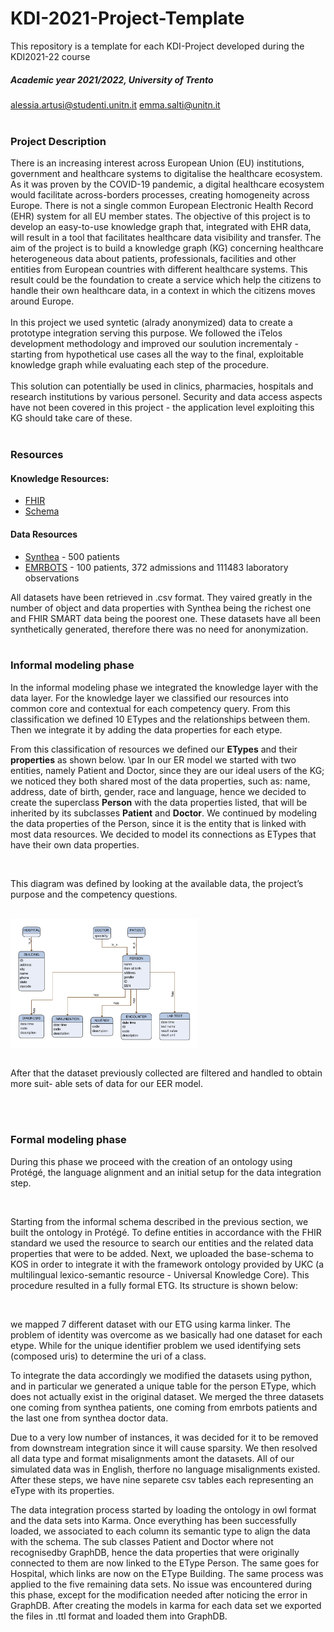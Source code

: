 # KDI-2021-Project-Template
This repository is a template for each KDI-Project developed during the KDI2021-22 course

##### Academic year 2021/2022, University of Trento
alessia.artusi@studenti.unitn.it emma.salti@unitn.it
<br>
<br>

### Project Description
There is an increasing interest across European Union (EU) institutions, government and healthcare systems to digitalise the healthcare ecosystem. As it was proven by the COVID-19 pandemic, a digital healthcare ecosystem would facilitate across-borders processes, creating homogeneity across Europe. There is not a single common European Electronic Health Record (EHR) system for all EU member states. The objective of this project is to develop an easy-to-use knowledge graph that,  integrated with EHR data, will result in a tool that facilitates healthcare data visibility and transfer.
The aim of the project is to build a knowledge graph (KG) concerning healthcare heterogeneous data about patients, professionals, facilities and other entities from European countries with different healthcare systems. This result could be the foundation to create a service which help the citizens to handle their own healthcare data, in a context in which the citizens moves around Europe. <br> <br>
In this project we used syntetic (alrady anonymized) data to create a prototype integration serving this purpose. We followed the iTelos development methodology and improved our soulution incrementaly - starting from hypothetical use cases all the way to the final, exploitable knowledge graph while evaluating each step of the procedure. <br> <br>
This solution can potentially be used in clinics, pharmacies, hospitals and research institutions by various personel. Security and data access aspects have not been covered in this project - the application level exploiting this KG should take care of these.
<br>
<br>

### Resources
#### Knowledge Resources:
- [FHIR](https://www.hl7.org/fhir)
- [Schema](https://schema.org)

#### Data Resources  
- [Synthea](https://synthea.mitre.org/) - 500 patients
- [EMRBOTS](http://www.emrbots.org) - 100 patients, 372 admissions and 111483 laboratory observations

All datasets have been retrieved in .csv format. They vaired greatly in the number of object and data properties with Synthea being the richest one and FHIR SMART data being the poorest one. These datasets have all been synthetically generated, therefore there was no need for anonymization.
<br>
<br>

### Informal modeling phase

In the informal modeling phase we integrated the knowledge layer with the data layer.
For the knowledge layer we classified our resources into common core and contextual for each competency query. From this classification we defined 10 ETypes and the relationships between them. Then we integrate it by adding the data properties for each etype. 

From this classification of resources we defined our <b>ETypes</b> and their <b>properties</b> as shown below. \par In our ER model we started with two entities, namely Patient and Doctor, since they are our ideal users of the KG; we noticed they both shared most of the data properties, such as: name, address, date of birth, gender, race and language, hence we decided to create the superclass <b>Person</b> with the data properties listed, that will be inherited by its subclasses <b>Patient</b> and <b>Doctor</b>.
We continued by modeling the data properties of the Person, since it is the entity that is linked with most data resources. We decided to model its connections as ETypes that have their own data properties.

<br>

This diagram was defined by looking at the available data, the project’s purpose and the competency questions.

<br>


<img src="Teleologies/Informal Modeling/EER_model.pdf" width="300" align="center">
<br>

<br>

After that the dataset previously collected are filtered and handled to obtain more suit-
able sets of data for our EER model.

<br>
<br>

### Formal modeling phase
 
During this phase we proceed with the creation of an ontology using Protégé, the language alignment and an initial setup for the data integration step. 

<br>

Starting from the informal schema described in the previous section, we built the ontology in Protégé. To define entities in accordance with the FHIR standard we used the resource to search our entities and the related data properties that were to be added. Next, we uploaded the base-schema to KOS in order to integrate it with the framework ontology provided by UKC (a multilingual lexico-semantic resource - Universal Knowledge
Core).
This procedure resulted in a fully formal ETG. Its structure is shown below:
<img src="">

<br>

we mapped 7 different dataset with our ETG using karma linker. The problem of identity was overcome as we basically had one dataset for each etype. While for the unique identifier problem we used identifying sets (composed uris) to determine the uri of a class.

To integrate the data accordingly we modified the datasets using python, and in particular we generated a unique table for the person EType, which does not actually exist in the original dataset. We merged the three datasets one coming from synthea patients, one coming from emrbots patients and the last one from synthea doctor data.


Due to a very low number of instances, it was decided for it to be removed from downstream
integration since it will cause sparsity. We then resolved all data type and format misalignments amont the datasets. All of our
simulated data was in English, therfore no language misalignments existed. After these steps, we have nine separete csv tables each
representing an eType with its properties.
<br>

The data integration process started by loading the ontology in owl format and the data sets into Karma. Once everything has been successfully loaded, we associated to each column its semantic type to align the data with the schema. The sub classes Patient and Doctor where not recognisedby  GraphDB, hence the data properties that were originally connected to them are now linked to the EType Person. The same goes for Hospital, which links are now on the EType Building.
The same process was applied to the five remaining data sets. No issue was encountered during this phase, except for the modification needed after noticing the error in GraphDB. After creating the models in karma for each data set we exported the files in .ttl format and
loaded them into GraphDB.
<br>

